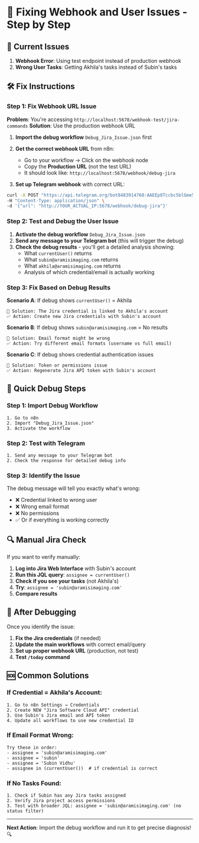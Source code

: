 # 🔧 Fixing Webhook and User Issues - Step by Step

## 🚨 Current Issues
1. **Webhook Error**: Using test endpoint instead of production webhook
2. **Wrong User Tasks**: Getting Akhila's tasks instead of Subin's tasks

## 🛠 Fix Instructions

### Step 1: Fix Webhook URL Issue

**Problem**: You're accessing `http://localhost:5678/webhook-test/jira-commands`
**Solution**: Use the production webhook URL

1. **Import the debug workflow** `Debug_Jira_Issue.json` first
2. **Get the correct webhook URL** from n8n:
   - Go to your workflow → Click on the webhook node
   - Copy the **Production URL** (not the test URL)
   - It should look like: `http://localhost:5678/webhook/debug-jira`

3. **Set up Telegram webhook** with correct URL:
```bash
curl -X POST "https://api.telegram.org/bot8483914760:AAEEp8Tccbc5blGme5bZOxI-dr1e6WbRopM/setWebhook" \
-H "Content-Type: application/json" \
-d '{"url": "http://YOUR_ACTUAL_IP:5678/webhook/debug-jira"}'
```

### Step 2: Test and Debug the User Issue

1. **Activate the debug workflow** `Debug_Jira_Issue.json`
2. **Send any message to your Telegram bot** (this will trigger the debug)
3. **Check the debug results** - you'll get a detailed analysis showing:
   - What `currentUser()` returns
   - What `subin@aramisimaging.com` returns  
   - What `akhila@aramisimaging.com` returns
   - Analysis of which credential/email is actually working

### Step 3: Fix Based on Debug Results

**Scenario A**: If debug shows `currentUser()` = Akhila
```
🔧 Solution: The Jira credential is linked to Akhila's account
✅ Action: Create new Jira credentials with Subin's account
```

**Scenario B**: If debug shows `subin@aramisimaging.com` = No results
```
🔧 Solution: Email format might be wrong
✅ Action: Try different email formats (username vs full email)
```

**Scenario C**: If debug shows credential authentication issues
```
🔧 Solution: Token or permissions issue
✅ Action: Regenerate Jira API token with Subin's account
```

## 🎯 Quick Debug Steps

### Step 1: Import Debug Workflow
```
1. Go to n8n
2. Import "Debug_Jira_Issue.json"  
3. Activate the workflow
```

### Step 2: Test with Telegram
```
1. Send any message to your Telegram bot
2. Check the response for detailed debug info
```

### Step 3: Identify the Issue
The debug message will tell you exactly what's wrong:
- ❌ Credential linked to wrong user
- ❌ Wrong email format
- ❌ No permissions 
- ✅ Or if everything is working correctly

## 🔍 Manual Jira Check

If you want to verify manually:

1. **Log into Jira Web Interface** with Subin's account
2. **Run this JQL query**: `assignee = currentUser()`
3. **Check if you see your tasks** (not Akhila's)
4. **Try**: `assignee = 'subin@aramisimaging.com'`
5. **Compare results**

## 🚀 After Debugging

Once you identify the issue:

1. **Fix the Jira credentials** (if needed)
2. **Update the main workflows** with correct email/query
3. **Set up proper webhook URL** (production, not test)
4. **Test `/today` command**

## 🆘 Common Solutions

### If Credential = Akhila's Account:
```
1. Go to n8n Settings → Credentials
2. Create NEW "Jira Software Cloud API" credential
3. Use Subin's Jira email and API token
4. Update all workflows to use new credential ID
```

### If Email Format Wrong:
```
Try these in order:
- assignee = 'subin@aramisimaging.com'
- assignee = 'subin'  
- assignee = 'Subin Vidhu'
- assignee in (currentUser())  # if credential is correct
```

### If No Tasks Found:
```
1. Check if Subin has any Jira tasks assigned
2. Verify Jira project access permissions
3. Test with broader JQL: assignee = 'subin@aramisimaging.com' (no status filter)
```

---

**Next Action**: Import the debug workflow and run it to get precise diagnosis! 🔍